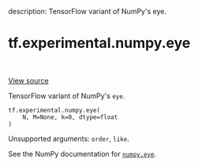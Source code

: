 description: TensorFlow variant of NumPy's eye.

<div itemscope itemtype="http://developers.google.com/ReferenceObject">
<meta itemprop="name" content="tf.experimental.numpy.eye" />
<meta itemprop="path" content="Stable" />
</div>

# tf.experimental.numpy.eye

<!-- Insert buttons and diff -->

<table class="tfo-notebook-buttons tfo-api nocontent" align="left">

</table>

<a target="_blank" class="external" href="/code/stable/tensorflow/python/ops/numpy_ops/np_array_ops.py">View source</a>



TensorFlow variant of NumPy's `eye`.


<pre class="devsite-click-to-copy prettyprint lang-py tfo-signature-link">
<code>tf.experimental.numpy.eye(
    N, M=None, k=0, dtype=float
)
</code></pre>



<!-- Placeholder for "Used in" -->

Unsupported arguments: `order`, `like`.

See the NumPy documentation for [`numpy.eye`](https://numpy.org/doc/stable/reference/generated/numpy.eye.html).